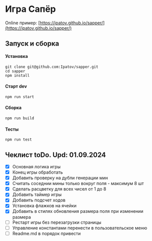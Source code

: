 # Игра Сапёр

Online пример: [https://ipatov.github.io/sapper/](https://ipatov.github.io/sapper/)

## Запуск и сборка
#### Установка
```
git clone git@github.com:Ipatov/sapper.git
cd sapper
npm install
```

#### Старт dev
```
npm run start
```

#### Сборка 
```
npm run build
```

#### Тесты
```
npm run test
```


## Чеклист toDo. Upd: 01.09.2024
- [x] Основная логика игры
- [x] Конец игры обработать
- [x] Добавить проверку на дубли генерации мин
- [x] Считать соседнии мины только вокруг поля - максимум 8 шт
- [x] Сделать расцветку для всех чисел от 1 до 8
- [x] Добавить таймер игры
- [x] Добавить подсчет ходов
- [x] Установка флажков на ячейки
- [x] Добавить в стилях обновления размера поля при изменении размера
- [ ] Рестарт игры без перезагрузки страницы
- [ ] Управление константами перенести в пользовательское меню
- [ ] Readme.md в порядок привести